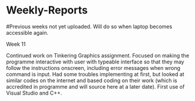 # Weekly-Reports

#Previous weeks not yet uploaded. Will do so when laptop becomes accessible again.

Week 11

Continued work on Tinkering Graphics assignment. Focused on making the programme interactive with user with typeable interface so that they
may follow the instructions onscreen, including error messages when wrong command is input. Had some troubles implementing at first, but 
looked at similar codes on the internet and based coding on their work (which is accredited in programme and will source here at a later 
date). First use of Visual Studio and C++.
